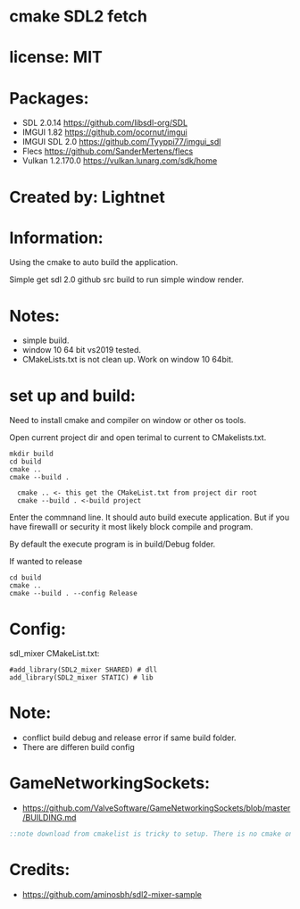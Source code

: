 # cmake SDL2 fetch

# license: MIT

# Packages:
 * SDL 2.0.14 https://github.com/libsdl-org/SDL
 * IMGUI 1.82 https://github.com/ocornut/imgui
 * IMGUI SDL 2.0 https://github.com/Tyyppi77/imgui_sdl
 * Flecs https://github.com/SanderMertens/flecs
 * Vulkan 1.2.170.0 https://vulkan.lunarg.com/sdk/home

# Created by: Lightnet

# Information:
  Using the cmake to auto build the application.

  Simple get sdl 2.0 github src build to run simple window render.

# Notes:
 * simple build.
 * window 10 64 bit vs2019 tested.
 * CMakeLists.txt is not clean up. Work on window 10 64bit.

# set up and build:
  Need to install cmake and compiler on window or other os tools.

  Open current project dir and open terimal to current to CMakelists.txt.
```
mkdir build 
cd build
cmake .. 
cmake --build .
```

```
  cmake .. <- this get the CMakeList.txt from project dir root
  cmake --build . <-build project
```

  Enter the commnand line. It should auto build execute application. But if you have firewalll or security it most likely block compile and program.

  By default the execute program is in build/Debug folder.

  If wanted to release

```
cd build
cmake ..
cmake --build . --config Release
```
# Config:
sdl_mixer CMakeList.txt:
```
#add_library(SDL2_mixer SHARED) # dll
add_library(SDL2_mixer STATIC) # lib

```







# Note: 
 * conflict build debug and release error if same build folder.
 * There are differen build config 

# GameNetworkingSockets:
 * https://github.com/ValveSoftware/GameNetworkingSockets/blob/master/BUILDING.md

```bat
::note download from cmakelist is tricky to setup. There is no cmake on sub third parties.


```


# Credits:
 * https://github.com/aminosbh/sdl2-mixer-sample
